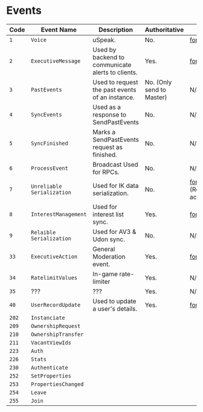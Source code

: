 # Events

| Code  | Event Name                 | Description                                       | Authoritative             | Docs                                                                            |
| ----- | -------------------------- | ------------------------------------------------- | ------------------------- | ------------------------------------------------------------------------------- |
| `1`   | `Voice`                    | uSpeak.                                           | No.                       | [format](Voice/README.md)                                                       |
| `2`   | `ExecutiveMessage`         | Used by backend to communicate alerts to clients. | Yes.                      | [format](ExecutiveMessage/README.md)                                            |
| `3`   | `PastEvents`               | Used to request the past events of an instance.   | No. (Only send to Master) | N/A                                                                             |
| `4`   | `SyncEvents`               | Used as a response to SendPastEvents              | No.                       | N/A                                                                             |
| `5`   | `SyncFinished`             | Marks a SendPastEvents request as finished.       | No.                       | N/A                                                                             |
| `6`   | `ProcessEvent`             | Broadcast Used for RPCs.                          | No.                       | N/A                                                                             |
| `7`   | `Unreliable Serialization` | Used for IK data serialization.                   | No.                       | [format](https://github.com/OptoCloud/PhotonDocs-Sensitive) (Restricted access) |
| `8`   | `InterestManagement`       | Used for interest list sync.                      | Yes.                      | [format](InterestManagement/README.md)                                          |
| `9`   | `Relaible Serialization`   | Used for AV3 & Udon sync.                         | No.                       | N/A                                                                             |
| `33`  | `ExecutiveAction`          | General Moderation event.                         | Yes.                      | [format](ExecutiveAction/README.md)                                             |
| `34`  | `RatelimitValues`          | In-game rate-limiter                              | Yes.                      | N/A                                                                             |
| `35`  | ???                        | ???                                               | Yes.                      | N/A                                                                             |
| `40`  | `UserRecordUpdate`         | Used to update a user's details.                  | Yes.                      | [format](UserRecordUpdate/README.md)                                            |
| `202` | `Instanciate`              |                                                   |                           |                                                                                 |
| `209` | `OwnershipRequest`         |                                                   |                           |                                                                                 |
| `210` | `OwnershipTransfer`        |                                                   |                           |                                                                                 |
| `211` | `VacantViewIds`            |                                                   |                           |                                                                                 |
| `223` | `Auth`                     |                                                   |                           |                                                                                 |
| `226` | `Stats`                    |                                                   |                           |                                                                                 |
| `230` | `Authenticate`             |                                                   |                           |                                                                                 |
| `252` | `SetProperties`            |                                                   |                           |                                                                                 |
| `253` | `PropertiesChanged`        |                                                   |                           |                                                                                 |
| `254` | `Leave`                    |                                                   |                           |                                                                                 |
| `255` | `Join`                     |                                                   |                           |                                                                                 |
